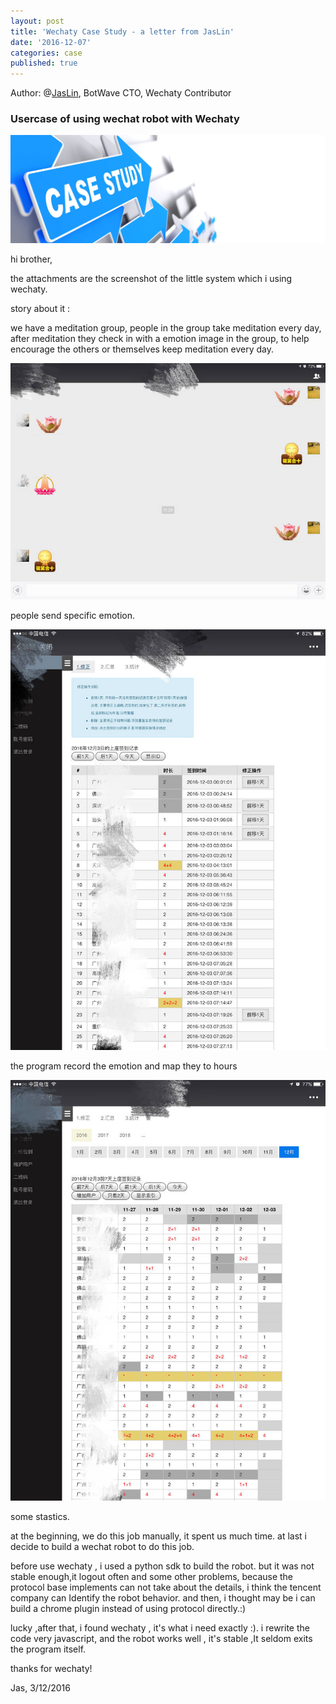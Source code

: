 ```yaml
---
layout: post
title: 'Wechaty Case Study - a letter from JasLin'
date: '2016-12-07'
categories: case
published: true
---
```


Author: @[JasLin](https://github.com/jaslin/), BotWave CTO, Wechaty Contributor

### Usercase of using wechat robot with Wechaty

![Case Study][jaslin-case]

hi brother,
 
the attachments are the screenshot of the little system which i using wechaty.

story about it :

we have a meditation group, people in the group take meditation every day, after meditation they check in with a emotion image in the group, to help  encourage the others or themselves keep meditation every day.

![Send][jaslin-send]

people send specific emotion. 

![Record][jaslin-record]

the program record the emotion and map they to hours

![Statistics][jaslin-statistics]

some stastics.

at the beginning, we do this job manually, it spent us much time. at last i decide to build a wechat robot to do this job.

before use wechaty , i used a python sdk to build the robot. but it was not stable enough,it logout often and some other problems, because the protocol base implements can not take about the details, i think the tencent company can Identify the robot behavior. and then, i thought may be i can build a chrome plugin instead of using protocol directly.:) 

lucky ,after that, i found wechaty , it's what i need exactly :). i rewrite the code very javascript, and the robot works well , it's stable ,It seldom exits the program itself.

thanks for wechaty!

Jas, 3/12/2016

[jaslin-case]: /download/2016/jaslin-case-study.jpg
[jaslin-record]: /download/2016/jaslin-use-case-record.jpg
[jaslin-send]: /download/2016/jaslin-use-case-send.jpg
[jaslin-statistics]: /download/2016/jaslin-use-case-statistics.jpg


